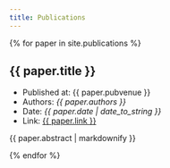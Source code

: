 ```yaml
---
title: Publications
---
```

{% for paper in site.publications %}

  <h2>{{ paper.title }}</h2>

  <ul>

  <li>Published at: {{ paper.pubvenue }}</li>
  <li>Authors: <i>{{ paper.authors }}</i></li>
  <li>Date: <i>{{ paper.date | date_to_string }}</i></li>
  <li>Link: <a href="{{ paper.link }}">{{ paper.link }}</a></li>

  </ul>

  <p>{{ paper.abstract | markdownify }}</p>

{% endfor %}
